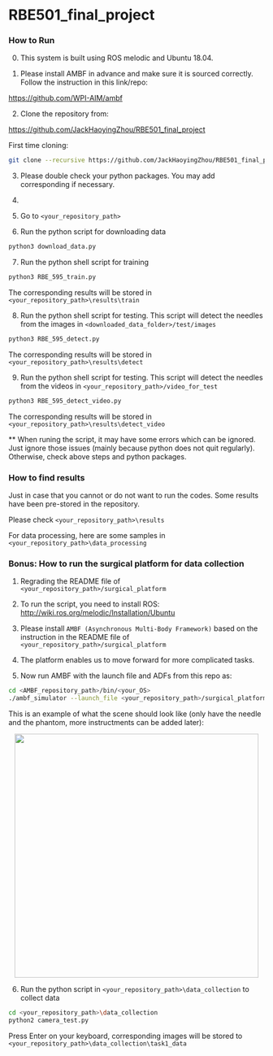 # RBE501_final_project

### How to Run

0. This system is built using ROS melodic and Ubuntu 18.04.

1. Please install AMBF in advance and make sure it is sourced correctly. Follow the instruction in this link/repo:

https://github.com/WPI-AIM/ambf

2. Clone the repository from:

https://github.com/JackHaoyingZhou/RBE501_final_project

First time cloning:
```bash
git clone --recursive https://github.com/JackHaoyingZhou/RBE501_final_project.git
```

3. Please double check your python packages. You may add corresponding if necessary. 

4. 

4. Go to `<your_repository_path>`

6. Run the python script for downloading data
```bash
python3 download_data.py
```

7. Run the python shell script for training
```bash
python3 RBE_595_train.py
```
The corresponding results will be stored in `<your_repository_path>\results\train`


8. Run the python shell script for testing. This script will detect the needles from the images in  `<downloaded_data_folder>/test/images`
```bash
python3 RBE_595_detect.py
```
The corresponding results will be stored in `<your_repository_path>\results\detect`

9. Run the python shell script for testing. This script will detect the needles from the videos in  `<your_repository_path>/video_for_test`
```bash
python3 RBE_595_detect_video.py
```
The corresponding results will be stored in `<your_repository_path>\results\detect_video`

** When runing the script, it may have some errors which can be ignored. Just ignore those issues (mainly because python does not quit regularly). Otherwise, check above steps and python packages.



### How to find results

Just in case that you cannot or do not want to run the codes. Some results have been pre-stored in the repository.

Please check `<your_repository_path>\results`

For data processing, here are some samples in `<your_repository_path>\data_processing`



### Bonus: How to run the surgical platform for data collection

1. Regrading the README file of `<your_repository_path>/surgical_platform`

2. To run the script, you need to install ROS:
http://wiki.ros.org/melodic/Installation/Ubuntu

3. Please install `AMBF (Asynchronous Multi-Body Framework)` based on the instruction in the README file of `<your_repository_path>/surgical_platform`

4. The platform enables us to move forward for more complicated tasks.

5. Now run AMBF with the launch file and ADFs from this repo as:
```bash
cd <AMBF_repository_path>/bin/<your_OS>
./ambf_simulator --launch_file <your_repository_path>/surgical_platform/launch.yaml -l 14,15
```
This is an example of what the scene should look like (only have the needle and the phantom, more instructments can be added later):

<p align="center">
<img src=surgical_platform/Media/scene_sample.png width="480"/>
</p>

6. Run the python script in `<your_repository_path>\data_collection` to collect data
```bash
cd <your_repository_path>\data_collection
python2 camera_test.py
```
Press Enter on your keyboard, corresponding images will be stored to `<your_repository_path>\data_collection\task1_data`